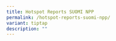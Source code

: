 ```yaml
---
title: Hotspot Reports SUOMI NPP
permalink: /hotspot-reports-suomi-npp/
variant: tiptap
description: ""
---
```

